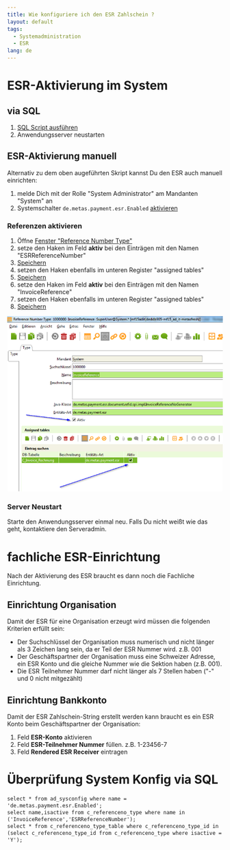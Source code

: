 ```yaml
---
title: Wie konfiguriere ich den ESR Zahlschein ?
layout: default
tags:
  - Systemadministration
  - ESR
lang: de
---
```


# ESR-Aktivierung im System

## via SQL

1. [SQL Script ausführen](https://github.com/metasfresh/metasfresh-dist-orgs/blob/master/misc/sql/configuration/5475402_cli_ESR_enable.sql)
1. Anwendungsserver neustarten

## ESR-Aktivierung manuell

Alternativ zu dem oben augeführten Skript kannst Du den ESR auch manuell einrichten:

1. melde Dich mit der Rolle "System Administrator" am Mandanten "System" an
1. Systemschalter `de.metas.payment.esr.Enabled` [aktivieren](Systemschalter)

### Referenzen aktivieren

1. Öffne [Fenster "Reference Number Type"](Wie_finde_und_öffne_ich_ein_Fenster)
1. setze den Haken im Feld **aktiv** bei den Einträgen mit den Namen "ESRReferenceNumber"
1. [Speichern](Wie_lege_ich_einen_neuen_datensatz_an)
1. setzen den Haken ebenfalls im unteren Register "assigned tables"
1. [Speichern](Wie_lege_ich_einen_neuen_datensatz_an)
1. setze den Haken im Feld **aktiv** bei den Einträgen mit den Namen "InvoiceReference"
1. setzen den Haken ebenfalls im unteren Register "assigned tables"
1. [Speichern](Wie_lege_ich_einen_neuen_datensatz_an)

![img](..\images\de_reference_number_type.png)

### Server Neustart
Starte den Anwendungsserver einmal neu. Falls Du nicht weißt wie das geht, kontaktiere den Serveradmin.

# fachliche ESR-Einrichtung

Nach der Aktivierung des ESR braucht es dann noch die Fachliche Einrichtung.

## Einrichtung Organisation

Damit der ESR für eine Organisation erzeugt wird müssen die folgenden Kriterien erfüllt sein:
- Der Suchschlüssel der Organisation muss numerisch und nicht länger als 3 Zeichen lang sein, da er Teil der ESR Nummer wird. z.B. 001
- Der Geschäftspartner der Organisation muss eine Schweizer Adresse,  ein ESR Konto und die gleiche Nummer wie die Sektion haben (z.B. 001).
- Die ESR Teilnehmer Nummer darf nicht länger als 7 Stellen haben ("-" und 0 nicht mitgezählt)

## Einrichtung Bankkonto

Damit der ESR Zahlschein-String erstellt werden kann braucht es ein ESR Konto beim Geschäftspartner der Organisation:

1. Feld **ESR-Konto** aktivieren
1. Feld **ESR-Teilnehmer Nummer** füllen. z.B. 1-23456-7
1. Feld **Rendered ESR Receiver** eintragen


# Überprüfung System Konfig via SQL

```
select * from ad_sysconfig where name = 'de.metas.payment.esr.Enabled';
select name,isactive from c_referenceno_type where name in ('InvoiceReference','ESRReferenceNumber');
select * from c_referenceno_type_table where c_referenceno_type_id in (select c_referenceno_type_id from c_referenceno_type where isactive = 'Y');
```
